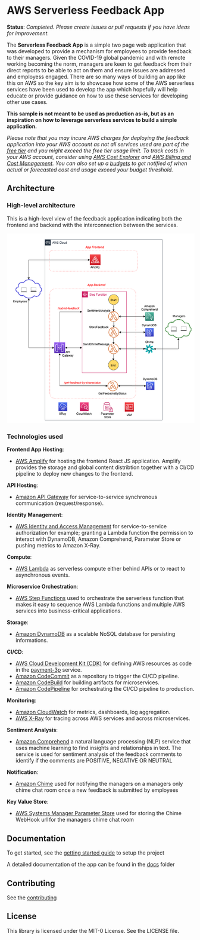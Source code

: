 # AWS Serverless Feedback App

**Status**: _Completed. Please create issues or pull requests if you have ideas for improvement._

The **Serverless Feedback App** is a simple two page web application that was developed to provide a mechanism for employees to provide feedback to their managers. Given the COVID-19 global pandemic and with remote working becoming the norm, managers are keen to get feedback from their direct reports to be able to act on them and ensure issues are addressed and employess engaged. There are so many ways of building an app like this on AWS so the key aim is to showcase how some of the AWS serverless services have been used to develop the app which hopefully will help educate or provide guidance on how to use these services for developing other use cases.

**This sample is not meant to be used as production as-is, but as an inspiration on how to leverage serverless services to build a simple application.**

_Please note that you may incure AWS charges for deploying the feedback application into your AWS account as not all services used are part of the [free tier](https://aws.amazon.com/free/) and you might exceed the free tier usage limit. To track costs in your AWS account, consider using [AWS Cost Explorer](https://aws.amazon.com/aws-cost-management/aws-cost-explorer/) and [AWS Billing and Cost Management](https://docs.aws.amazon.com/awsaccountbilling/latest/aboutv2/billing-what-is.html). You can also set up a [budgets](https://aws.amazon.com/aws-cost-management/aws-budgets/) to get notified of when actual or forecasted cost and usage exceed your budget threshold._

## Architecture

### High-level architecture

This is a high-level view of the feedback application indicating both the frontend and backend with the interconnection between the services.

<p align="center">
  <img src="docs/images/hl_architecture.png" alt="High-level architecture of the feedback app"/>
</p>

### Technologies used

**Frontend App Hosting**:

- [AWS Amplify](https://aws.amazon.com/amplify/) for hosting the frontend React JS application. Amplify provides the storage and global content distribtion together with a CI/CD pipeline to deploy new changes to the frontend.

**API Hosting**:

- [Amazon API Gateway](https://aws.amazon.com/api-gateway/) for service-to-service synchronous communication (request/response).

**Identity Management**:

- [AWS Identity and Access Management](https://aws.amazon.com/iam/) for service-to-service authorization for example; granting a Lambda function the permission to interact with DynamoDB, Amazon Comprehend, Parameter Store or pushing metrics to Amazon X-Ray.

**Compute**:

- [AWS Lambda](https://aws.amazon.com/lambda/) as serverless compute either behind APIs or to react to asynchronous events.

**Microservice Orchestration**:

- [AWS Step Functions](https://aws.amazon.com/step-functions/) used to orchestrate the serverless function that makes it easy to sequence AWS Lambda functions and multiple AWS services into business-critical applications.

**Storage**:

- [Amazon DynamoDB](https://aws.amazon.com/dynamodb/) as a scalable NoSQL database for persisting informations.

**CI/CD**:

- [AWS Cloud Development Kit (CDK)](https://aws.amazon.com/cdk/) for defining AWS resources as code in the [payment-3p](payment-3p/) service.
- [Amazon CodeCommit](https://aws.amazon.com/codecommit/) as a repository to trigger the CI/CD pipeline.
- [Amazon CodeBuild](https://aws.amazon.com/codebuild/) for building artifacts for microservices.
- [Amazon CodePipeline](https://aws.amazon.com/codepipeline/) for orchestrating the CI/CD pipeline to production.

**Monitoring**:

- [Amazon CloudWatch](https://aws.amazon.com/cloudwatch/) for metrics, dashboards, log aggregation.
- [AWS X-Ray](https://aws.amazon.com/xray/) for tracing across AWS services and across microservices.

**Sentiment Analysis**:

- [Amazon Comprehend](https://aws.amazon.com/comprehend/) a natural language processing (NLP) service that uses machine learning to find insights and relationships in text. The service is used for sentiment analysis of the feedback comments to identify if the comments are POSITIVE, NEGATIVE OR NEUTRAL

**Notification**:

- [Amazon Chime](https://aws.amazon.com/chime/) used for notifying the managers on a managers only chime chat room once a new feedback is submitted by employees

**Key Value Store**:

- [AWS Systems Manager Parameter Store](https://docs.aws.amazon.com/systems-manager/latest/userguide/sysman-paramstore.html) used for storing the Chime WebHook url for the managers chime chat room

## Documentation

To get started, see the [getting started guide](docs/getting_started.md) to setup the project

A detailed documentation of the app can be found in the [docs](docs/) folder

## Contributing

See the [contributing](CONTRIBUTING.md)

## License

This library is licensed under the MIT-0 License. See the LICENSE file.
